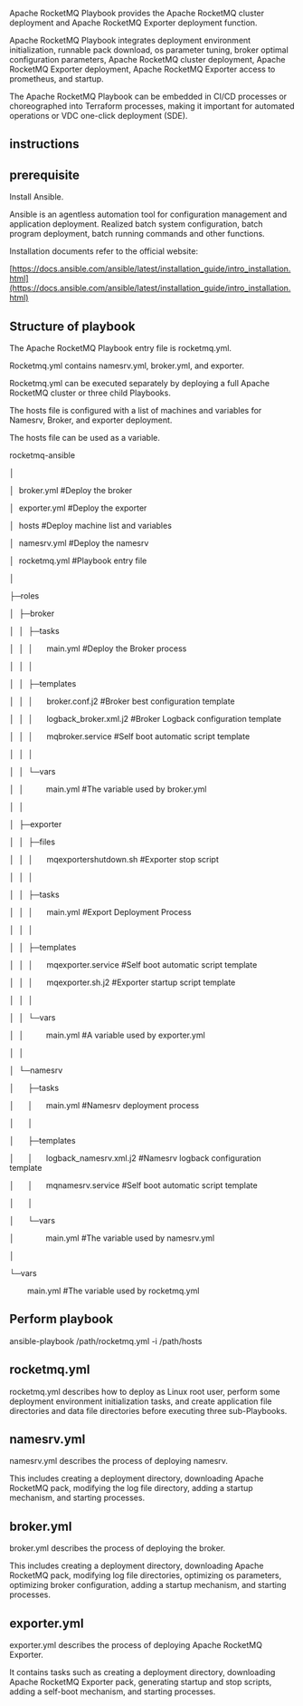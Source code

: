 Apache RocketMQ Playbook provides the Apache RocketMQ cluster deployment and Apache RocketMQ Exporter deployment function.

Apache RocketMQ Playbook integrates deployment environment initialization, runnable pack download, os parameter tuning, broker optimal configuration parameters, Apache RocketMQ cluster deployment, Apache RocketMQ Exporter deployment, Apache RocketMQ Exporter access to prometheus, and startup.

The Apache RocketMQ Playbook can be embedded in CI/CD processes or choreographed into Terraform processes, making it important for automated operations or VDC one-click deployment (SDE).

## instructions
## prerequisite

Install Ansible. 

Ansible is an agentless automation tool for configuration management and application deployment. Realized batch system configuration, batch program deployment, batch running commands and other functions.

Installation documents refer to the official website:

[https://docs.ansible.com/ansible/latest/installation_guide/intro_installation.html](https://docs.ansible.com/ansible/latest/installation_guide/intro_installation.html)

## Structure of playbook

The Apache RocketMQ Playbook entry file is rocketmq.yml.

Rocketmq.yml contains namesrv.yml, broker.yml, and exporter.

Rocketmq.yml can be executed separately by deploying a full Apache RocketMQ cluster or three child Playbooks.

The hosts file is configured with a list of machines and variables for Namesrv, Broker, and exporter deployment. 

The hosts file can be used as a variable.


rocketmq-ansible

│

│  broker.yml   #Deploy the broker

│  exporter.yml   #Deploy the exporter

│  hosts   #Deploy machine list and variables

│  namesrv.yml   #Deploy the namesrv

│  rocketmq.yml   #Playbook entry file

│  

├─roles

│  ├─broker

│  │  ├─tasks

│  │  │      main.yml   #Deploy the Broker process

│  │  │      

│  │  ├─templates

│  │  │      broker.conf.j2   #Broker best configuration template

│  │  │      logback_broker.xml.j2   #Broker Logback configuration template

│  │  │      mqbroker.service    #Self boot automatic script template

│  │  │      

│  │  └─vars

│  │          main.yml   #The variable used by broker.yml

│  │          

│  ├─exporter

│  │  ├─files

│  │  │      mqexportershutdown.sh   #Exporter stop script

│  │  │      

│  │  ├─tasks

│  │  │      main.yml    #Export Deployment Process

│  │  │      

│  │  ├─templates

│  │  │      mqexporter.service   #Self boot automatic script template

│  │  │      mqexporter.sh.j2    #Exporter startup script template

│  │  │      

│  │  └─vars

│  │          main.yml   #A variable used by exporter.yml

│  │          

│  └─namesrv

│      ├─tasks

│      │      main.yml   #Namesrv deployment process

│      │      

│      ├─templates

│      │      logback_namesrv.xml.j2   #Namesrv logback configuration template

│      │      mqnamesrv.service   #Self boot automatic script template

│      │      

│      └─vars

│              main.yml   #The variable used by namesrv.yml

│              

└─vars

        main.yml   #The variable used by rocketmq.yml

## Perform playbook

ansible-playbook /path/rocketmq.yml -i /path/hosts

## rocketmq.yml
rocketmq.yml describes how to deploy as Linux root user, perform some deployment environment initialization tasks, and create application file directories and data file directories before executing three sub-Playbooks.

## namesrv.yml
namesrv.yml describes the process of deploying namesrv. 

This includes creating a deployment directory, downloading Apache RocketMQ pack, modifying the log file directory, adding a startup mechanism, and starting processes.

## broker.yml
broker.yml describes the process of deploying the broker. 

This includes creating a deployment directory, downloading Apache RocketMQ pack, modifying log file directories, optimizing os parameters, optimizing broker configuration, adding a startup mechanism, and starting processes.

## exporter.yml
exporter.yml describes the process of deploying Apache RocketMQ Exporter. 

It contains tasks such as creating a deployment directory, downloading Apache RocketMQ Exporter pack, generating startup and stop scripts, adding a self-boot mechanism, and starting processes.

